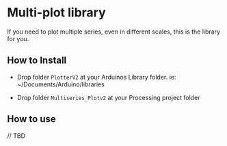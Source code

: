 # Multi-plot library

If you need to plot multiple series, even in different scales, this is the library for you.

## How to Install

* Drop folder `PlotterV2` at your Arduinos Library folder. ie: ~/Documents/Arduino/libraries

* Drop folder `Multiseries_Plotv2` at your Processing project folder

## How to use

 // TBD 

